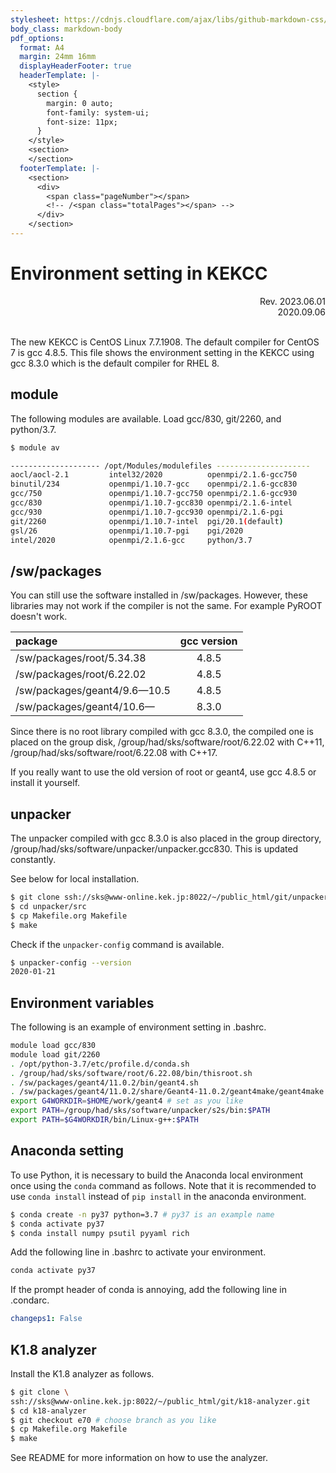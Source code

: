```yaml
---
stylesheet: https://cdnjs.cloudflare.com/ajax/libs/github-markdown-css/2.10.0/github-markdown.min.css
body_class: markdown-body
pdf_options:
  format: A4
  margin: 24mm 16mm
  displayHeaderFooter: true
  headerTemplate: |-
    <style>
      section {
        margin: 0 auto;
        font-family: system-ui;
        font-size: 11px;
      }
    </style>
    <section>
    </section>
  footerTemplate: |-
    <section>
      <div>
        <span class="pageNumber"></span>
        <!-- /<span class="totalPages"></span> -->
      </div>
    </section>
---
```


Environment setting in KEKCC
============================

<div style="text-align: right;">
Rev. 2023.06.01<br>
2020.09.06
</div><br>

The new KEKCC is CentOS Linux 7.7.1908.
The default compiler for CentOS 7 is gcc 4.8.5.
This file shows the environment setting in the KEKCC using gcc 8.3.0
which is the default compiler for RHEL 8.

## module

The following modules are available.
Load gcc/830, git/2260, and python/3.7.

```sh
$ module av

-------------------- /opt/Modules/modulefiles ---------------------
aocl/aocl-2.1         intel32/2020          openmpi/2.1.6-gcc750
binutil/234           openmpi/1.10.7-gcc    openmpi/2.1.6-gcc830
gcc/750               openmpi/1.10.7-gcc750 openmpi/2.1.6-gcc930
gcc/830               openmpi/1.10.7-gcc830 openmpi/2.1.6-intel
gcc/930               openmpi/1.10.7-gcc930 openmpi/2.1.6-pgi
git/2260              openmpi/1.10.7-intel  pgi/20.1(default)
gsl/26                openmpi/1.10.7-pgi    pgi/2020
intel/2020            openmpi/2.1.6-gcc     python/3.7
```

## /sw/packages

You can still use the software installed in /sw/packages.
However, these libraries may not work if the compiler is not the same.
For example PyROOT doesn't work.

| package                | gcc version |
| :--------------------------- | :---: |
| /sw/packages/root/5.34.38    | 4.8.5 |
| /sw/packages/root/6.22.02    | 4.8.5 |
| /sw/packages/geant4/9.6—10.5 | 4.8.5 |
| /sw/packages/geant4/10.6—    | 8.3.0 |

Since there is no root library compiled with gcc 8.3.0, the compiled one is placed on the group disk,
/group/had/sks/software/root/6.22.02 with C++11,
/group/had/sks/software/root/6.22.08 with C++17.

If you really want to use the old version of root or geant4, use gcc 4.8.5 or install it yourself.

## unpacker

The unpacker compiled with gcc 8.3.0 is also placed in the group directory,
/group/had/sks/software/unpacker/unpacker.gcc830.
This is updated constantly.

See below for local installation.

```sh
$ git clone ssh://sks@www-online.kek.jp:8022/~/public_html/git/unpacker.git
$ cd unpacker/src
$ cp Makefile.org Makefile
$ make
```

Check if the `unpacker-config` command is available.

```sh
$ unpacker-config --version
2020-01-21
```

## Environment variables

The following is an example of environment setting in .bashrc.

```sh
module load gcc/830
module load git/2260
. /opt/python-3.7/etc/profile.d/conda.sh
. /group/had/sks/software/root/6.22.08/bin/thisroot.sh
. /sw/packages/geant4/11.0.2/bin/geant4.sh
. /sw/packages/geant4/11.0.2/share/Geant4-11.0.2/geant4make/geant4make.sh
export G4WORKDIR=$HOME/work/geant4 # set as you like
export PATH=/group/had/sks/software/unpacker/s2s/bin:$PATH
export PATH=$G4WORKDIR/bin/Linux-g++:$PATH
```

## Anaconda setting

To use Python,
it is necessary to build the Anaconda local environment once using the `conda` command as follows.
Note that it is recommended to use `conda install` instead of `pip install` in the anaconda environment.

```sh
$ conda create -n py37 python=3.7 # py37 is an example name
$ conda activate py37
$ conda install numpy psutil pyyaml rich
```

Add the following line in .bashrc to activate your environment.

```sh
conda activate py37
```

If the prompt header of conda is annoying, add the following line in .condarc.

```yaml
changeps1: False
```

## K1.8 analyzer

Install the K1.8 analyzer as follows.

```sh
$ git clone \
ssh://sks@www-online.kek.jp:8022/~/public_html/git/k18-analyzer.git
$ cd k18-analyzer
$ git checkout e70 # choose branch as you like
$ cp Makefile.org Makefile
$ make
```

See README for more information on how to use the analyzer.
